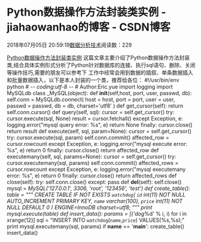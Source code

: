 
# Python数据操作方法封装类实例 - jiahaowanhao的博客 - CSDN博客


2018年07月05日 20:59:19[数据分析技术](https://me.csdn.net/jiahaowanhao)阅读数：229


[Python数据操作方法封装类实例](http://cda.pinggu.org/view/26011.html)
这篇文章主要介绍了Python数据操作方法封装类,结合具体实例形式分析了Python针对数据库的连接、执行sql语句、删除、关闭等操作技巧,需要的朋友可以参考下
工作中经常会用到数据的插叙、单条数据插入和批量数据插入，以下是本人封装的一个类，推荐给各位：
\#!/usr/bin/env python
\# -*- coding:utf-8 -*-
\# Author:Eric.yue
import logging
import MySQLdb
class _MySQL(object):
def __init__(self,host, port, user, passwd, db):
self.conn = MySQLdb.connect(
host = host,
port = port,
user = user,
passwd = passwd,
db = db,
charset='utf8'
)
def get_cursor(self):
return self.conn.cursor()
def query(self, sql):
cursor = self.get_cursor()
try:
cursor.execute(sql, None)
result = cursor.fetchall()
except Exception, e:
logging.error("mysql query error: %s", e)
return None
finally:
cursor.close()
return result
def execute(self, sql, param=None):
cursor = self.get_cursor()
try:
cursor.execute(sql, param)
self.conn.commit()
affected_row = cursor.rowcount
except Exception, e:
logging.error("mysql execute error: %s", e)
return 0
finally:
cursor.close()
return affected_row
def executemany(self, sql, params=None):
cursor = self.get_cursor()
try:
cursor.executemany(sql, params)
self.conn.commit()
affected_rows = cursor.rowcount
except Exception, e:
logging.error("mysql executemany error: %s", e)
return 0
finally:
cursor.close()
return affected_rows
def close(self):
try:
self.conn.close()
except:
pass
def __del__(self):
self.close()
mysql = _MySQL('127.0.0.1', 3306, 'root', '123456', 'test')
def create_table():
table = """
CREATE TABLE IF NOT EXISTS `watchdog`(
`id` int(11) NOT NULL AUTO_INCREMENT PRIMARY KEY,
`name` varchar(100),
`price` int(11) NOT NULL DEFAULT 0
) ENGINE=InnoDB charset=utf8;
"""
print mysql.execute(table)
def insert_data():
params = [('dog_%d' % i, i) for i in xrange(12)]
sql = "INSERT INTO `watchdog`(`name`,`price`) VALUES(%s,%s);"
print mysql.executemany(sql, params)
if __name__ == '__main__':
create_table()
insert_data()

